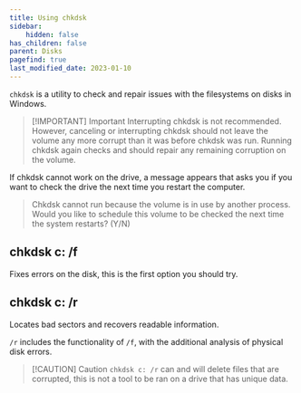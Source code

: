 ```yaml
---
title: Using chkdsk
sidebar:
    hidden: false
has_children: false
parent: Disks
pagefind: true
last_modified_date: 2023-01-10
---
```


`chkdsk` is a utility to check and repair issues with the filesystems on disks in Windows. 

> [!IMPORTANT] Important
> Interrupting chkdsk is not recommended. However, canceling or interrupting chkdsk should not leave the volume any more corrupt than it was before chkdsk was run. Running chkdsk again checks and should repair any remaining corruption on the volume.

If chkdsk cannot work on the drive, a message appears that asks you if you want to check the drive the next time you restart the computer.

> Chkdsk cannot run because the volume is in use by another process. Would you like to schedule this volume to be checked the next time the system restarts? (Y/N)

## chkdsk c: /f
Fixes errors on the disk, this is the first option you should try.

## chkdsk c: /r
Locates bad sectors and recovers readable information.

`/r` includes the functionality of `/f`, with the additional analysis of physical disk errors.

> [!CAUTION] Caution
>`chkdsk c: /r` can and will delete files that are corrupted, this is not a tool to be ran on a drive that has unique data.
